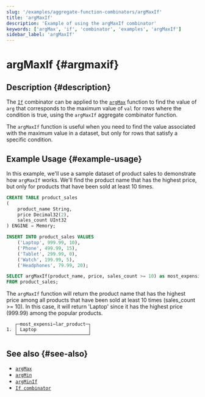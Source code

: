 ```yaml
---
slug: '/examples/aggregate-function-combinators/argMaxIf'
title: 'argMaxIf'
description: 'Example of using the argMaxIf combinator'
keywords: ['argMax', 'if', 'combinator', 'examples', 'argMaxIf']
sidebar_label: 'argMaxIf'
---
```


# argMaxIf {#argmaxif}

## Description {#description}

The [`If`](/sql-reference/aggregate-functions/combinators#-if) combinator can be applied to the [`argMax`](/sql-reference/aggregate-functions/reference/argmax)
function to find the value of `arg` that corresponds to the maximum value of `val` for rows where the condition is true,
using the `argMaxIf` aggregate combinator function.

The `argMaxIf` function is useful when you need to find the value associated with
the maximum value in a dataset, but only for rows that satisfy a specific 
condition.

## Example Usage {#example-usage}

In this example, we'll use a sample dataset of product sales to demonstrate how 
`argMaxIf` works. We'll find the product name that has the highest price, but 
only for products that have been sold at least 10 times.

```sql title="Query"
CREATE TABLE product_sales
(
    product_name String,
    price Decimal32(2),
    sales_count UInt32
) ENGINE = Memory;

INSERT INTO product_sales VALUES
    ('Laptop', 999.99, 10),
    ('Phone', 499.99, 15),
    ('Tablet', 299.99, 0),
    ('Watch', 199.99, 5),
    ('Headphones', 79.99, 20);

SELECT argMaxIf(product_name, price, sales_count >= 10) as most_expensive_popular_product
FROM product_sales;
```

The `argMaxIf` function will return the product name that has the highest price 
among all products that have been sold at least 10 times (sales_count >= 10). 
In this case, it will return 'Laptop' since it has the highest price (999.99) 
among the popular products.

```response title="Response"
   ┌─most_expensi⋯lar_product─┐
1. │ Laptop                   │
   └──────────────────────────┘
```

## See also {#see-also}
- [`argMax`](/sql-reference/aggregate-functions/reference/argmax)
- [`argMin`](/sql-reference/aggregate-functions/reference/argmin)
- [`argMinIf`](/examples/aggregate-function-combinators/argMinIf)
- [`If combinator`](/sql-reference/aggregate-functions/combinators#-if) 